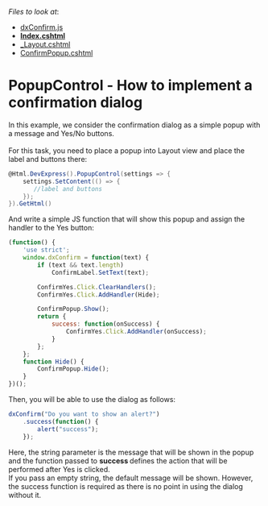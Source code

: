 <!-- default file list -->
*Files to look at*:

* [dxConfirm.js](./CS/T545638/Scripts/dxConfirm.js)
* **[Index.cshtml](./CS/T545638/Views/Home/Index.cshtml)**
* [_Layout.cshtml](./CS/T545638/Views/Shared/_Layout.cshtml)
* [ConfirmPopup.cshtml](./CS/T545638/Views/Shared/ConfirmPopup.cshtml)
<!-- default file list end -->
# PopupControl - How to implement a confirmation dialog


In this example, we consider the confirmation dialog as a simple popup with a message and Yes/No buttons.<br><br>For this task, you need to place a popup into Layout view and place the label and buttons there:<br>


```cs
@Html.DevExpress().PopupControl(settings => {
    settings.SetContent(() => {
       //label and buttons
    });
}).GetHtml()
```


And write a simple JS function that will show this popup and assign the handler to the Yes button:<br>


```js
(function() {
    'use strict';
    window.dxConfirm = function(text) {
        if (text && text.length)
            ConfirmLabel.SetText(text);

        ConfirmYes.Click.ClearHandlers();
        ConfirmYes.Click.AddHandler(Hide);

        ConfirmPopup.Show();
        return {
            success: function(onSuccess) {
                ConfirmYes.Click.AddHandler(onSuccess);
            }
        };
    };
    function Hide() {
        ConfirmPopup.Hide();
    }
})();


```


Then, you will be able to use the dialog as follows:<br>


```js
dxConfirm("Do you want to show an alert?")
    .success(function() {
        alert("success");
    });

```


Here, the string parameter is the message that will be shown in the popup and the function passed to <strong>success </strong>defines the action that will be performed after Yes is clicked.<br>If you pass an empty string, the default message will be shown. However, the success function is required as there is no point in using the dialog without it.

<br/>


